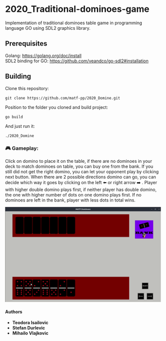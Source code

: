 # 2020_Traditional-dominoes-game

Implementation of traditional dominoes table game in programming language GO using SDL2 graphics library.

## Prerequisites

Golang: https://golang.org/doc/install  
SDL2 binding for GO: https://github.com/veandco/go-sdl2#installation

## Building  
Clone this repository:
```
git clone https://github.com/matf-pp/2020_Domine.git
```
Position to the folder you cloned and build project:
```
go build
```
And just run it:
```
./2020_Domine
```
### :video_game: Gameplay:
Click on domino to place it on the table, if there are no dominoes in your deck to match dominoes on table, you can buy one from the bank. If you still did not get the right domino, you can let your opponent play by clicking next button. When there are 2 possible directions domino can go, you can decide which way it goes by clicking on the left :arrow_left: or right arrow :arrow_right: . Player with higher double domino plays first, if neither player has double domino, the one with higher number of dots on one domino plays first. If no dominoes are left in the bank, player with less dots in total wins.

![](demo.gif)

#### Authors
* **Teodora Isailovic**
* **Stefan Durlevic**
* **Mihailo Vlajkovic**
